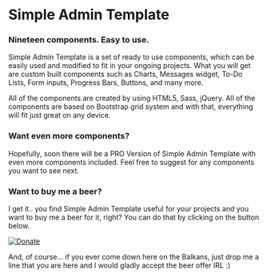 # Simple Admin Template #

### Nineteen components. Easy to use. ###

Simple Admin Template is a set of ready to use components, which can be easily used and modified to fit in your ongoing projects. What you will get are custom built components such as Charts, Messages widget, To-Do Lists, Form inputs, Progress Bars, Buttons, and many more.

All of the components are created by using HTML5, Sass, jQuery. All of the components are based on Bootstrap grid system and with that, everything will fit just great on any device.

### Want even more components? ###

Hopefully, soon there will be a PRO Version of Simple Admin Template with even more components included. Feel free to suggest for any components you want to see next.

### Want to buy me a beer? ###

I get it.. you find Simple Admin Template useful for your projects and you want to buy me a beer for it, right? You can do that by clicking on the button below.

[![Donate](https://img.shields.io/badge/Donate-PayPal-green.svg)](https://www.paypal.com/cgi-bin/webscr?cmd=_s-xclick&hosted_button_id=K657UG3QMFHVQ)

And, of course... if you ever come down here on the Balkans, just drop me a line that you are here and I would gladly accept the beer offer IRL :)
